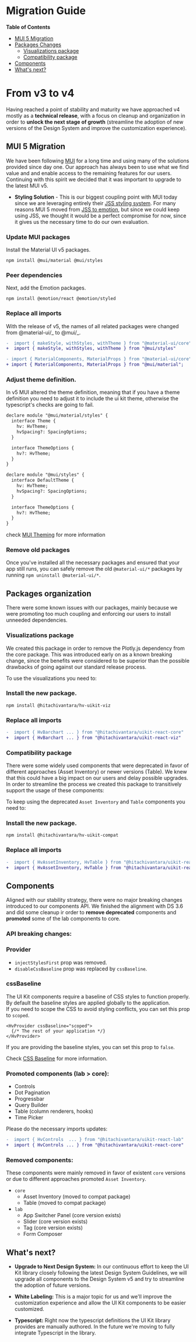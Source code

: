 # Migration Guide

**Table of Contents**

- [MUI 5 Migration](#mui-5-migration)
- [Packages Changes](#packages-changes)
  - [Visualizations package](#visualizations-package)
  - [Compatibility package](#compatibility-package)
- [Components](#components)
- [What's next?](#whats-next)

# From v3 to v4

Having reached a point of stability and maturity we have approached v4 mostly as a **technical release**, with a focus on cleanup and organization in order to **unlock the next stage of growth** (streamline the adoption of new versions of the Design System and improve the customization experience).

## MUI 5 Migration

We have been following [MUI](https://mui.com/) for a long time and using many of the solutions provided since day one. Our approach has always been to use what we find value and and enable access to the remaining features for our users. Continuing with this spirit we decided that it was important to upgrade to the latest MUI v5.

- **Styling Solution** - This is our biggest coupling point with MUI today since we are leveraging entirely their [JSS styling system](https://mui.com/system/styles/basics/). For many reasons MUI 5 moved from [JSS to emotion](https://mui.com/blog/mui-core-v5/#migration-from-jss-to-emotion), but since we could keep using JSS, we thought it would be a perfect compromise for now, since it gives us the necessary time to do our own evaluation.

### Update MUI packages

Install the Material UI v5 packages.

```
npm install @mui/material @mui/styles
```

### Peer dependencies

Next, add the Emotion packages.

```
npm install @emotion/react @emotion/styled
```

### Replace all imports

With the release of v5, the names of all related packages were changed from @material-ui/_ to @mui/_.

```diff
-  import { makeStyle, withStyles, withTheme } from "@material-ui/core"
+  import { makeStyle, withStyles, withTheme } from "@mui/styles"

- import { MaterialComponents, MaterialProps } from "@material-ui/core";
+ import { MaterialComponents, MaterialProps } from "@mui/material";
```

### Adjust theme definition.

In v5 MUI altered the theme definition, meaning that if you have a theme definition you need to adjust it
to include the ui kit theme, otherwise the typescript's checks are going to fail.

```diff
declare module "@mui/material/styles" {
  interface Theme {
    hv: HvTheme;
    hvSpacing?: SpacingOptions;
  }

  interface ThemeOptions {
    hv?: HvTheme;
  }
}

declare module "@mui/styles" {
  interface DefaultTheme {
    hv: HvTheme;
    hvSpacing?: SpacingOptions;
  }

  interface ThemeOptions {
    hv?: HvTheme;
  }
}
```

check [MUI Theming](https://mui.com/material-ui/customization/theming/#custom-variables) for more information

### Remove old packages

Once you've installed all the necessary packages and ensured that your app still runs, you can safely remove the old `@material-ui/*` packages by running `npm uninstall @material-ui/*`.

## Packages organization

There were some known issues with our packages, mainly because we were promoting too much coupling and enforcing our users to install unneeded dependencies.

### Visualizations package

We created this package in order to remove the Plotly.js dependency from the core package. This was introduced early on as a known breaking change, since the benefits were considered to be superior than the possible drawbacks of going against our standard release process.

To use the visualizations you need to:

### Install the new package.

```
npm install @hitachivantara/hv-uikit-viz
```

### Replace all imports

```diff
-  import { HvBarchart ... } from "@hitachivantara/uikit-react-core"
+  import { HvBarchart ... } from "@hitachivantara/uikit-react-viz"
```

### Compatibility package

There were some widely used components that were deprecated in favor of different approaches (Asset Inventory) or newer versions (Table).
We knew that this could have a big impact on our users and delay possible upgrades. In order to streamline the process we created this package to transitively support the usage of these components:

To keep using the deprecated `Asset Inventory` and `Table` components you need to:

### Install the new package.

```
npm install @hitachivantara/hv-uikit-compat
```

### Replace all imports

```diff
-  import { HvAssetInventory, HvTable } from "@hitachivantara/uikit-react-core"
+  import { HvAssetInventory, HvTable } from "@hitachivantara/uikit-react-compat"
```

## Components

Aligned with our stability strategy, there were no major breaking changes introduced to our components API. We finished the alignment with DS 3.6 and did some cleanup ir order to **remove deprecated** components and **promoted** some of the lab components to core.

### API breaking changes:

### Provider

- `injectStylesFirst` prop was removed.
- `disableCssBaseline` prop was replaced by `cssBaseline`.

### cssBaseline

The UI Kit components require a baseline of CSS styles to function properly. By default the baseline styles are applied globally to the application.  
If you need to scope the CSS to avoid styling conflicts, you can set this prop to `scoped`.

```
<HvProvider cssBaseline="scoped">
  {/* The rest of your application */}
</HvProvider>
```

If you are providing the baseline styles, you can set this prop to `false`.

Check [CSS Baseline](http://localhost:9001/?path=/docs/theme-css-baseline--page) for more information.

### Promoted components (lab > core):

- Controls
- Dot Pagination
- Progressbar
- Query Builder
- Table (column renderers, hooks)
- Time Picker

Please do the necessary imports updates:

```diff
-  import { HvControls  ... } from "@hitachivantara/uikit-react-lab"
+  import { HvControls ... } from "@hitachivantara/uikit-react-core"
```

### Removed components:

These components were mainly removed in favor of existent `core` versions or due to different approaches promoted `Asset Inventory`.

- `core`
  - Asset Inventory (moved to compat package)
  - Table (moved to compat package)
- `lab`
  - App Switcher Panel (core version exists)
  - Slider (core version exists)
  - Tag (core version exists)
  - Form Composer

## What's next?

- **Upgrade to Next Design System:** In our continuous effort to keep the UI Kit library closely following the latest Design System Guidelines, we will upgrade all components to the Design System v5 and try to streamline the adoption of future versions​.

- **White Labeling:** This is a major topic for us and we'll improve the customization experience and allow the UI Kit components to be easier customized.

- **Typescript:** Right now the typescript definitions the UI Kit library provides are manually authored. In the future we're moving to fully integrate Typescript in the library.
